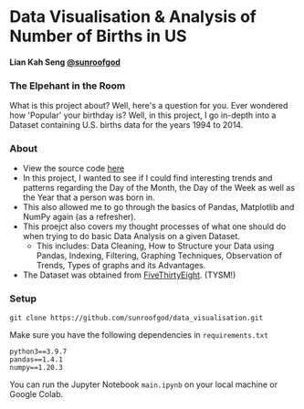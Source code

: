 # Data Visualisation & Analysis of Number of Births in US

#### Lian Kah Seng [@sunroofgod](https://github.com/sunroofgod)

### The Elpehant in the Room 
What is this project about? Well, here's a question for you. Ever wondered how 'Popular' your birthday is? Well, in this project, I go in-depth into a Dataset containing U.S. births data for the years 1994 to 2014.

### About
- View the source code [here](main.ipynb)
- In this project, I wanted to see if I could find interesting trends and patterns regarding the Day of the Month, the Day of the Week as well as the Year that a person was born in.
- This also allowed me to go through the basics of Pandas, Matplotlib and NumPy again (as a refresher). 
- This proejct also covers my thought processes of what one should do when trying to do basic Data Analysis on a given Dataset.
    - This includes: Data Cleaning, How to Structure your Data using Pandas, Indexing, Filtering, Graphing Techniques, Observation of Trends, Types of graphs and its Advantages.
- The Dataset was obtained from [FiveThirtyEight](https://github.com/fivethirtyeight/data). (TYSM!)

### Setup
```git clone https://github.com/sunroofgod/data_visualisation.git```

Make sure you have the following dependencies in ```requirements.txt```
```
python3==3.9.7
pandas==1.4.1
numpy==1.20.3
```
You can run the Jupyter Notebook ```main.ipynb``` on your local machine or Google Colab.
